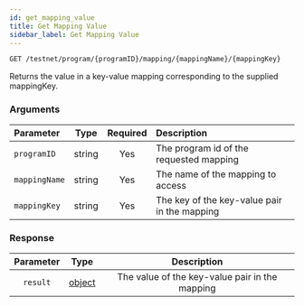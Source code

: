 ```yaml
---
id: get_mapping_value
title: Get Mapping Value
sidebar_label: Get Mapping Value
---
```


```bash title=ENDPOINT
GET /testnet/program/{programID}/mapping/{mappingName}/{mappingKey}
```

Returns the value in a key-value mapping corresponding to the supplied mappingKey.


### Arguments

| Parameter     |  Type  | Required | Description                                  |
|:--------------|:------:|:--------:|:---------------------------------------------|
| `programID`   | string |   Yes    | The program id of the requested mapping      |
| `mappingName` | string |   Yes    | The name of the mapping to access            |
| `mappingKey`  | string |   Yes    | The key of the key-value pair in the mapping |

### Response

| Parameter |                  Type                   |                  Description                   |
|:---------:|:---------------------------------------:|:----------------------------------------------:|
| `result`  | [object](../../concepts/01_programs.md) | The value of the key-value pair in the mapping |
